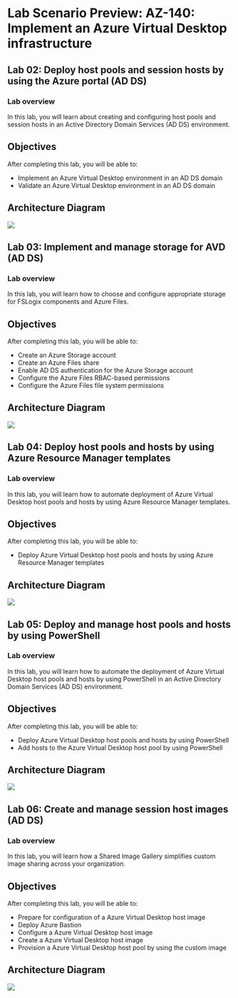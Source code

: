 # Lab Scenario Preview: AZ-140: Implement an Azure Virtual Desktop infrastructure

## Lab 02: Deploy host pools and session hosts by using the Azure portal (AD DS)

### Lab overview

In this lab, you will learn about creating and configuring host pools and session hosts in an Active Directory Domain Services (AD DS) environment.

## Objectives
  
After completing this lab, you will be able to:

- Implement an Azure Virtual Desktop environment in an AD DS domain
- Validate an Azure Virtual Desktop environment in an AD DS domain

## Architecture Diagram

   ![](media/az-140-mod2.png)

## Lab 03: Implement and manage storage for AVD (AD DS)

### Lab overview

In this lab, you will learn how to choose and configure appropriate storage for FSLogix components and Azure Files.

## Objectives
  
After completing this lab, you will be able to:

- Create an Azure Storage account
- Create an Azure Files share
- Enable AD DS authentication for the Azure Storage account
- Configure the Azure Files RBAC-based permissions
- Configure the Azure Files file system permissions

## Architecture Diagram

   ![](media/az-140-mod3.png)

## Lab 04: Deploy host pools and hosts by using Azure Resource Manager templates

### Lab overview

In this lab, you will learn how to automate deployment of Azure Virtual Desktop host pools and hosts by using Azure Resource Manager templates.

## Objectives
  
After completing this lab, you will be able to:

- Deploy Azure Virtual Desktop host pools and hosts by using Azure Resource Manager templates

## Architecture Diagram

   ![](media/az-140-mod4.png)
 
## Lab 05: Deploy and manage host pools and hosts by using PowerShell

### Lab overview

In this lab, you will learn how to automate the deployment of Azure Virtual Desktop host pools and hosts by using PowerShell in an Active Directory Domain Services (AD DS) environment.

## Objectives
  
After completing this lab, you will be able to:

- Deploy Azure Virtual Desktop host pools and hosts by using PowerShell
- Add hosts to the Azure Virtual Desktop host pool by using PowerShell

## Architecture Diagram

   ![](media/az-140-mod5.png)

## Lab 06: Create and manage session host images (AD DS)

### Lab overview

In this lab, you will learn how a Shared Image Gallery simplifies custom image sharing across your organization.

## Objectives
  
After completing this lab, you will be able to:

- Prepare for configuration of a Azure Virtual Desktop host image
- Deploy Azure Bastion
- Configure a Azure Virtual Desktop host image
- Create a Azure Virtual Desktop host image
- Provision a Azure Virtual Desktop host pool by using the custom image
  
## Architecture Diagram

   ![](media/az-140-mod6.png)


  
